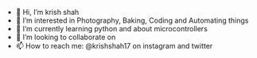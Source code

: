 - 👋 Hi, I’m krish shah
- 👀 I’m interested in Photography, Baking, Coding and Automating things
- 🌱 I’m currently learning python and about microcontrollers 
- 💞️ I’m looking to collaborate on
- 📫 How to reach me: @krishshah17 on instagram and twitter

<!---
krishshah17/krishshah17 is a ✨ special ✨ repository because its `README.md` (this file) appears on your GitHub profile.
You can click the Preview link to take a look at your changes.
--->

